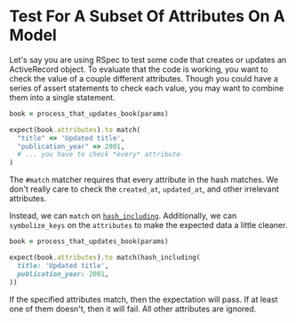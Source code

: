 # Test For A Subset Of Attributes On A Model

Let's say you are using RSpec to test some code that creates or updates an
ActiveRecord object. To evaluate that the code is working, you want to check
the value of a couple different attributes. Though you could have a series of
assert statements to check each value, you may want to combine them into a
single statement.

```ruby
book = process_that_updates_book(params)

expect(book.attributes).to match(
  "title" => 'Updated title',
  "publication_year" => 2001,
  # ... you have to check *every* attribute
)
```

The `#match` matcher requires that every attribute in the hash matches. We
don't really care to check the `created_at`, `updated_at`, and other irrelevant
attributes.

Instead, we can `match` on
[`hash_including`](https://rubydoc.info/gems/rspec-mocks/RSpec%2FMocks%2FArgumentMatchers:hash_including).
Additionally, we can `symbolize_keys` on the `attributes` to make the expected
data a little cleaner.

```ruby
book = process_that_updates_book(params)

expect(book.attributes).to match(hash_including(
  title: 'Updated title',
  publication_year: 2001,
))
```

If the specified attributes match, then the expectation will pass. If at least
one of them doesn't, then it will fail. All other attributes are ignored.
